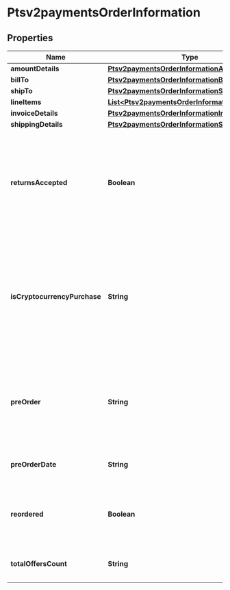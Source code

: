 
# Ptsv2paymentsOrderInformation

## Properties
Name | Type | Description | Notes
------------ | ------------- | ------------- | -------------
**amountDetails** | [**Ptsv2paymentsOrderInformationAmountDetails**](Ptsv2paymentsOrderInformationAmountDetails.md) |  |  [optional]
**billTo** | [**Ptsv2paymentsOrderInformationBillTo**](Ptsv2paymentsOrderInformationBillTo.md) |  |  [optional]
**shipTo** | [**Ptsv2paymentsOrderInformationShipTo**](Ptsv2paymentsOrderInformationShipTo.md) |  |  [optional]
**lineItems** | [**List&lt;Ptsv2paymentsOrderInformationLineItems&gt;**](Ptsv2paymentsOrderInformationLineItems.md) |  |  [optional]
**invoiceDetails** | [**Ptsv2paymentsOrderInformationInvoiceDetails**](Ptsv2paymentsOrderInformationInvoiceDetails.md) |  |  [optional]
**shippingDetails** | [**Ptsv2paymentsOrderInformationShippingDetails**](Ptsv2paymentsOrderInformationShippingDetails.md) |  |  [optional]
**returnsAccepted** | **Boolean** | This is only needed when you are requesting both payment and DM service at same time.  Boolean that indicates whether returns are accepted for this order. This field can contain one of the following values: - true: Returns are accepted for this order. - false: Returns are not accepted for this order.  |  [optional]
**isCryptocurrencyPurchase** | **String** | #### Visa Platform Connect : This API will contain the Flag that specifies whether the payment is for the purchase of cryptocurrency. Additional values to add : This API will contain the Flag that specifies whether the payment is for the purchase of cryptocurrency. valid values are - Y/y, true - N/n, false  |  [optional]
**preOrder** | **String** | Indicates whether cardholder is placing an order with a future availability or release date. This field can contain one of these values: - MERCHANDISE_AVAILABLE: Merchandise available - FUTURE_AVAILABILITY: Future availability  |  [optional]
**preOrderDate** | **String** | Expected date that a pre-ordered purchase will be available. Format: YYYYMMDD  |  [optional]
**reordered** | **Boolean** | Indicates whether the cardholder is reordering previously purchased merchandise. This field can contain one of these values: - false: First time ordered - true: Reordered  |  [optional]
**totalOffersCount** | **String** | Total number of articles/items in the order as a numeric decimal count. Possible values: 00 - 99  |  [optional]



